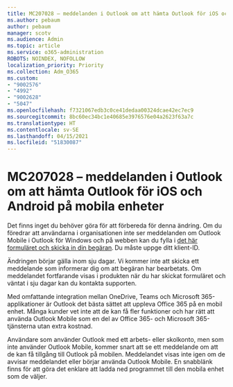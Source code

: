 ```yaml
---
title: MC207028 – meddelanden i Outlook om att hämta Outlook för iOS och Android på mobila enheter
ms.author: pebaum
author: pebaum
manager: scotv
ms.audience: Admin
ms.topic: article
ms.service: o365-administration
ROBOTS: NOINDEX, NOFOLLOW
localization_priority: Priority
ms.collection: Adm_O365
ms.custom:
- "9002576"
- "4992"
- "9002628"
- "5047"
ms.openlocfilehash: f7321067edb3c0ce41dedaa00324dcae42ec7ec9
ms.sourcegitcommit: 8bc60ec34bc1e40685e3976576e04a2623f63a7c
ms.translationtype: HT
ms.contentlocale: sv-SE
ms.lasthandoff: 04/15/2021
ms.locfileid: "51830087"
---
```

# <a name="mc207028---notifications-in-outlook-to-obtain-outlook-for-ios-and-android-on-mobile-devices"></a>MC207028 – meddelanden i Outlook om att hämta Outlook för iOS och Android på mobila enheter

Det finns inget du behöver göra för att förbereda för denna ändring. Om du föredrar att användarna i organisationen inte ser meddelanden om Outlook Mobile i Outlook för Windows och på webben kan du fylla i [det här formuläret och skicka in din begäran](https://aka.ms/MC207028). Du måste uppge ditt klient-ID. 

Ändringen börjar gälla inom sju dagar. Vi kommer inte att skicka ett meddelande som informerar dig om att begäran har bearbetats. Om meddelandet fortfarande visas i produkten när du har skickat formuläret och väntat i sju dagar kan du kontakta supporten.

Med omfattande integration mellan OneDrive, Teams och Microsoft 365-applikationer är Outlook det bästa sättet att uppleva Office 365 på en mobil enhet. Många kunder vet inte att de kan få fler funktioner och har rätt att använda Outlook Mobile som en del av Office 365- och Microsoft 365-tjänsterna utan extra kostnad.

Användare som använder Outlook med ett arbets- eller skolkonto, men som inte använder Outlook Mobile, kommer snart att se ett meddelande om att de kan få tillgång till Outlook på mobilen. Meddelandet visas inte igen om de avvisar meddelandet eller börjar använda Outlook Mobile. En snabblänk finns för att göra det enklare att ladda ned programmet till den mobila enhet som de väljer.
